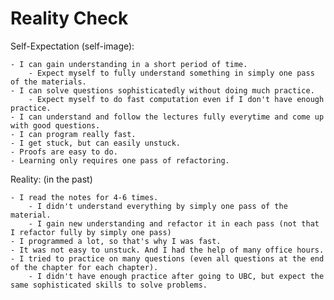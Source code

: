
# Reality Check

Self-Expectation (self-image):

    - I can gain understanding in a short period of time.
        - Expect myself to fully understand something in simply one pass of the materials.
    - I can solve questions sophisticatedly without doing much practice.
        - Expect myself to do fast computation even if I don't have enough practice.
    - I can understand and follow the lectures fully everytime and come up with good questions. 
    - I can program really fast.
    - I get stuck, but can easily unstuck.
    - Proofs are easy to do.
    - Learning only requires one pass of refactoring.

Reality: (in the past)

    - I read the notes for 4-6 times. 
        - I didn't understand everything by simply one pass of the material. 
        - I gain new understanding and refactor it in each pass (not that I refactor fully by simply one pass)
    - I programmed a lot, so that's why I was fast. 
    - It was not easy to unstuck. And I had the help of many office hours.
    - I tried to practice on many questions (even all questions at the end of the chapter for each chapter).
        - I didn't have enough practice after going to UBC, but expect the same sophisticated skills to solve problems.



        




